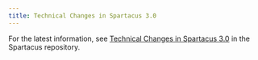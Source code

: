 ```yaml
---
title: Technical Changes in Spartacus 3.0
---
```


For the latest information, see [Technical Changes in Spartacus 3.0](https://github.com/SAP/spartacus/blob/develop/docs/migration/3_0.md) in the Spartacus repository.
